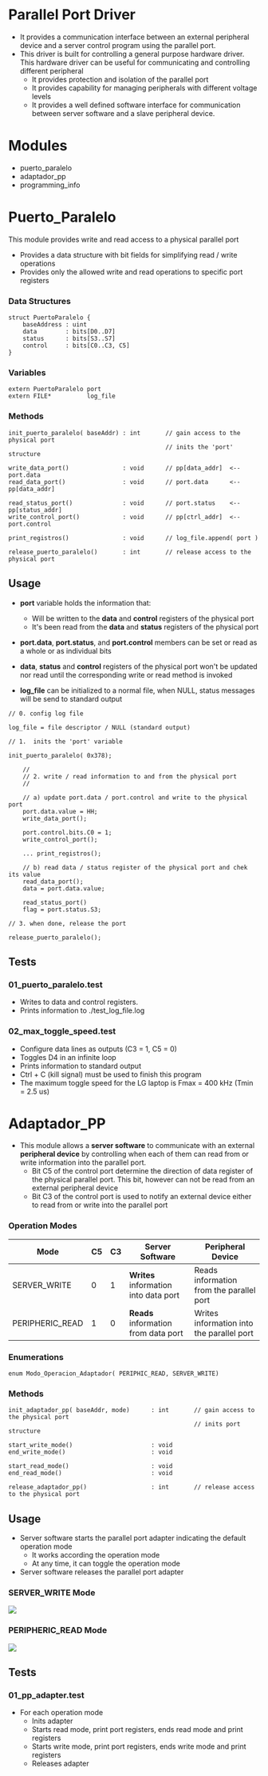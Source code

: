 # Parallel Port Driver

- It provides a communication interface between an external peripheral device and a server control program using the parallel port.
- This driver is built for controlling a general purpose hardware driver. This hardware driver can be useful for communicating and controlling different peripheral 
  - It provides protection and isolation of the parallel port
  - It provides capability for managing peripherals with different voltage levels
  - It provides a well defined software interface for communication between server software and a slave peripheral device.

# Modules

- puerto_paralelo
- adaptador_pp
- programming_info

# Puerto_Paralelo

This module provides write and read access to a physical parallel port

- Provides a data structure with bit fields for simplifying read / write operations
- Provides only the allowed write and read operations to specific port registers



### Data Structures

```
struct PuertoParalelo {
	baseAddress	: uint
	data   		: bits[D0..D7]
	status  	: bits[S3..S7]
	control 	: bits[C0..C3, C5]
}
```

### Variables

```
extern PuertoParalelo port
extern FILE*          log_file
```

### Methods

```
init_puerto_paralelo( baseAddr)	: int		// gain access to the physical port 
											// inits the 'port' structure 

write_data_port()				: void      // pp[data_addr]  <-- port.data
read_data_port()				: void		// port.data      <-- pp[data_addr]

read_status_port()				: void		// port.status    <-- pp[status_addr]
write_control_port()			: void      // pp[ctrl_addr]  <-- port.control

print_registros()				: void		// log_file.append( port ) 

release_puerto_paralelo()		: int		// release access to the physical port
```



## Usage

- **port** variable holds the information that:
  
  - Will be written to the **data** and **control** registers of the physical port
  - It's been read from the **data** and **status** registers of the physical port
  
- **port.data**, **port.status**, and **port.control** members can be set or read as a whole or as individual bits

- **data**, **status** and **control** registers of the physical port won't be updated nor read until the corresponding write or read method is invoked

- **log_file** can be initialized to a normal file, when NULL, status messages will be send to standard output

  

```
// 0. config log file

log_file = file descriptor / NULL (standard output)

// 1.  inits the 'port' variable

init_puerto_paralelo( 0x378);
	
	//
	// 2. write / read information to and from the physical port
	//
	
	// a) update port.data / port.control and write to the physical port
	port.data.value = HH;
	write_data_port();
	
	port.control.bits.C0 = 1;
	write_control_port();
	
	... print_registros();
	
	// b) read data / status register of the physical port and chek its value
	read_data_port();
	data = port.data.value;
	
	read_status_port()
	flag = port.status.S3;
	
// 3. when done, release the port

release_puerto_paralelo();

```



## Tests

### 01_puerto_paralelo.test

- Writes to data and control registers.
- Prints information to ./test_log_file.log

### 02_max_toggle_speed.test

- Configure data lines as outputs (C3 = 1, C5 = 0)
- Toggles D4  in an infinite loop
- Prints information to standard output
- Ctrl + C (kill signal) must be used to finish this program
- The maximum toggle speed for the LG laptop is  Fmax = 400 kHz (Tmin = 2.5 us)

# Adaptador_PP

- This module allows a **server software** to communicate with an external **peripheral device** by controlling when each of them can read from or write information into the parallel port.
  - Bit C5  of the control port determine the direction of data register of the physical parallel port. This bit, however can not be read from an external peripheral device
  - Bit C3 of the control port is used to notify an external device either to read from or write into the parallel port



### Operation Modes

| Mode            | C5   | C3   | Server Software                       | Peripheral Device                         |
| --------------- | ---- | ---- | ------------------------------------- | ----------------------------------------- |
| SERVER_WRITE    | 0    | 1    | **Writes** information into data port | Reads information from the parallel port  |
| PERIPHERIC_READ | 1    | 0    | **Reads** information from data port  | Writes information into the parallel port |



### Enumerations

```
enum Modo_Operacion_Adaptador( PERIPHIC_READ, SERVER_WRITE)
```

### Methods

```
init_adaptador_pp( baseAddr, mode)		: int		// gain access to the physical port 
													// inits port structure 

start_write_mode()						: void      
end_write_mode()						: void		

start_read_mode()						: void		
end_read_mode()							: void      

release_adaptador_pp()					: int		// release access to the physical port
```



## Usage

- Server software starts the parallel port adapter indicating the default operation mode
  - It works according the operation mode 
  - At any time, it can toggle the operation mode
- Server software releases the parallel port adapter



### SERVER_WRITE Mode

![](./images/adaptador_pp_server_mode.png)



### PERIPHERIC_READ Mode

![](./images/adaptador_pp_peripheric_mode.png)



## Tests

### 01_pp_adapter.test

- For each operation mode 
  - Inits adapter
  - Starts read mode, print port registers, ends read mode and print registers
  - Starts write mode, print port registers, ends write mode and print registers
  - Releases adapter



